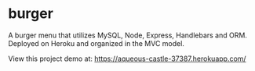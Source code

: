 # burger

A burger menu that utilizes MySQL, Node, Express, Handlebars and ORM. Deployed on Heroku and organized in the MVC model.

View this project demo at: https://aqueous-castle-37387.herokuapp.com/
